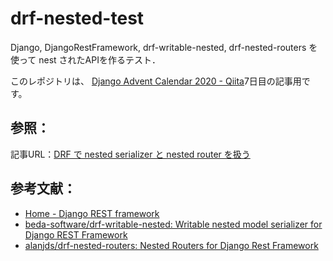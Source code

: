 # drf-nested-test
Django, DjangoRestFramework, drf-writable-nested, drf-nested-routers を使って nest されたAPIを作るテスト．

このレポジトリは、
[Django Advent Calendar 2020 - Qiita](https://qiita.com/advent-calendar/2020/django)7日目の記事用です。


## 参照：

記事URL：[DRF で nested serializer と nested router を扱う](https://zenn.dev/shinseitaro/books/fdfe51e9ddd8798494b6)

## 参考文献：
+ [Home - Django REST framework](https://www.django-rest-framework.org/)
+ [beda-software/drf-writable-nested: Writable nested model serializer for Django REST Framework](https://github.com/beda-software/drf-writable-nested)
+ [alanjds/drf-nested-routers: Nested Routers for Django Rest Framework](https://github.com/alanjds/drf-nested-routers)



